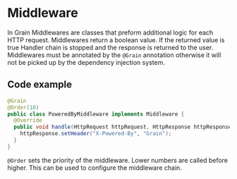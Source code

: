 # Middleware

In Grain Middlewares are classes that preform additional logic for each HTTP request.
Middlewares return a boolean value. If the returned value is true Handler chain is
stopped and the response is returned to the user. Middlewares must be annotated
by the `@Grain` annotation otherwise it will not be picked up by the dependency 
injection system.

## Code example

```java
@Grain
@Order(10)
public class PoweredByMiddleware implements Middleware {
  @Override
  public void handle(HttpRequest httpRequest, HttpResponse httpResponse) {
    httpResponse.setHeader("X-Powered-By", "Grain");
  }
}
```

`@Order` sets the priority of the middleware. Lower numbers are called before
higher. This can be used to configure the middleware chain.